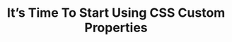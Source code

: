 ---
layout: post
title: It’s Time To Start Using CSS Custom Properties
tags: [CSS, Sass]
share_image: https://hospodarets.com/img/blog/1492636730969905000.png
share_description: It’s Time To Start Using CSS Custom Properties (they are cross-browser)
external-url: https://www.smashingmagazine.com/2017/04/start-using-css-custom-properties/
external_site: Smashing Magazine
---